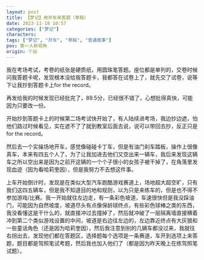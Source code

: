 ```yaml
---
layout: post
title: 【梦记】用开车来答题（草稿）
date: 2023-11-18 10:57
categories: ["梦记"]
characters: 
tags: ["梦记", "开车", "草稿", "普通故事"]
pov: 第一人称视角
origin: 个站
---
```


我在考场考试，考卷的纸张是硬质纸，用圆珠笔答题。座位都是单列的，交卷时候问我答题卡呢，发现根本没给我答题卡，我都答在试卷上了，就先交了试卷，说等下让我抄到答题卡上for the record。

再发给我的时候发现已经批完了，89.5分，已经很不错了，心想批得真快，可能因为只要改一份。

开始抄到答题卡上的时候第二场考试快开始了，有人陆续进考场，我边抄边遮，怕他们路过时候看见，实在遮不了了就到教室后面去说，说可以带回去抄，反正只是for the record。

然后去一个实操场地开车，感觉像碰碰卡丁车，但是有油门刹车踏板，操作上很像真车，本来有四五个人了，为了让我加进去他们又空出来一辆车，我后来发现这辆车之所以空出来是因为之前开这辆的一个个子很小的女孩子被干掉了，在角落里发现血迹（因为看哈莉奎因），但是我努力不去想这件事。

上车开始倒计时，发现是在类似大型汽车跑酷游戏赛道上，场地超大超空旷，只有我们这四五辆车，但是我不知道目的地和规则，以为只是来练车的，但是也不得不参加游戏/比赛。我一开始就往左边走，有一条彩色坡道，车速很快但是我没踩油门，可能因为自然坡度，坡道尽头有点像保龄球终点，有些彩色球棒之类的东西，我没看懂这是干什么的，就直接冲过去撞掉了，然后就冲破了一层隔离墙直接横着冲到第二个类似游戏设置的中间，坡道是右边往左边的，左边靠近终点有大灰狼和一些童话角色（还是因为哈莉奎因），然后我注意到别的几辆车都没过来，我就往右拐出去，发现他们都在答题区，选择题每个选项是一条赛道，车开到选项上来答题，题目都是驾照笔试考题，然后我也加入他们了（都是因为昨天晚上在练驾照笔试题）。

